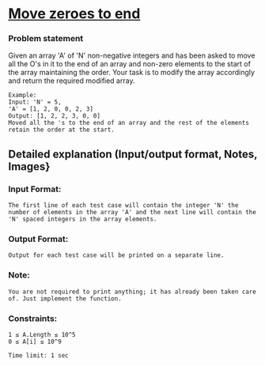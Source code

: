 
# [Move zeroes to end](https://bit.ly/41nQRnY)

### Problem statement
Given an array 'A' of 'N' non-negative integers and has been asked to move all the O's in it to the end of an array and non-zero elements to the start of the array maintaining the order.
Your task is to modify the array accordingly and return the required modified array.

```
Example:
Input: 'N' = 5,
'A' = [1, 2, 0, 0, 2, 3]
Output: [1, 2, 2, 3, 0, 0]
Moved all the 's to the end of an array and the rest of the elements retain the order at the start.
```

## Detailed explanation (Input/output format, Notes, Images}
### Input Format:
```
The first line of each test case will contain the integer 'N' the number of elements in the array 'A' and the next line will contain the 'N' spaced integers in the array elements.
```
### Output Format:
```
Output for each test case will be printed on a separate line.
```
### Note:
```
You are not required to print anything; it has already been taken care of. Just implement the function.
```
### Constraints:
```
1 ≤ A.Length ≤ 10^5
0 ≤ A[i] ≤ 10^9

Time limit: 1 sec
```